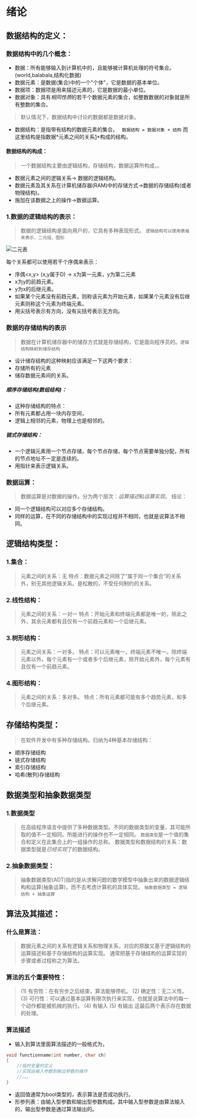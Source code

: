 # 绪论
## 数据结构的定义：
### 数据结构中的几个概念：
* 数据：所有能够输入到计算机中的，且能够被计算机处理的符号集合。(world,balabala,结构化数据)
* 数据元素：是数据(集合)中的一个"个体"，它是数据的基本单位。
* 数据项：数据项是用来描述元素的，它是数据的最小单位。
* 数据对象：具有*相同性质*的若干个数据元素的集合，如整数数据的对象就是所有整数的集合。
> 默认情况下，数据结构中讨论的数据都是数据对象。
* 数据结构：是指带有结构的数据元素的集合。
` 数据结构 = 数据对象 + 结构`
而这里结构是指数据*元素之间的关系[1]*构成的结构。
#### 数据结构的构成：
> 一个数据结构主要由逻辑结构，存储结构，数据运算所构成，。
* 数据元素之间的逻辑关系-> 数据的逻辑结构。
* 数据元素及其关系在计算机储存器(RAM)中的存储方式->数据的存储结构(或者物理结构)。
* 施加在该数据之上的操作->数据运算。
### 1.数据的逻辑结构的表示：
> 数据的逻辑结构是面向用户的，它具有多种表现形式。
`逻辑结构可以使用表格来表示，二元组，图形`

![二元表](D:\C\数据结构\pictures\U_O{I99VNUYEWHIIC@CDIV3.png)

每个关系都可以使用若干个序偶来表示：
* 序偶<x,y> (x,y属于D) -> x为第一元素，y为第二元素
* x为y的前趋元素。
* y为x的后继元素。
* 如果某个元素没有前趋元素，则称该元素为开始元素，如果某个元素没有后继元素则称这个元素为终端元素。
* 用尖括号表示有方向，没有尖括号表示无方向。
  
### 数据的存储结构的表示
> 数据在计算机储存器中的储存方式就是存储结构，它是面向程序员的。`逻辑结构映射到储存结构`
* 设计储存结构的这种映射应该满足一下这两个要求：
* 存储所有的元素
* 储存数据元素间的关系。
##### 顺序存储结构(数组结构)：
* 这种存储结构的特点：
* 所有元素都占用一块内存空间，
* 逻辑上相邻的元素，物理上也是相邻的。
##### 链式存储结构：
* 一个逻辑元素用一个节点存储，每个节点存储，每个节点需要单独分配，所有的节点地址不一定是连续的。
* 用指针来表示逻辑关系。
### 数据运算：
> 数据运算是对数据的操作。分为两个层次：*运算描述*和*运算实现*。
结论：
* 同一个逻辑结构可以对应多个存储结构。
* 同样的运算，在不同的存储结构中的实现过程并不相同，也就是说算法不相同。

## 逻辑结构类型：
### 1.集合：
> 元素之间的关系：无
> 特点：数据元素之间除了“属于同一个集合”的关系外，别无其他逻辑关系。是松散的，不受任何制约的关系。
### 2.线性结构：
> 元素之间的关系：一对一
> 特点：开始元素和终端元素都是唯一的，除此之外，其余元素都有且仅有一个前趋元素和一个后继元素。
### 3.树形结构：
> 元素之间关系：一对多。
> 特点：可以元素唯一，终端元素不唯一。除终端元素以外，每个元素有一个或者多个后继元素，除开始元素外，每个元素有且仅有一个前趋元素。
### 4.图形结构：
> 元素之间的关系：多对多。
> 特点：所有元素都可能有多个趋势元素，和多个后继元素。

## 存储结构类型：
> 在软件开发中有多种存储结构。归纳为4种基本存储结构：
* 顺序存储结构
* 链式存储结构
* 索引存储结构
* 哈希(散列)存储结构

## 数据类型和抽象数据类型
### 1.数据类型
> 在高级程序语言中提供了多种数据类型。不同的数据类型的变量，其可能所取的值不一定相同。所能进行的操作也不一定相同。
> `数据类型`是一个值的集合和定义在此集合上的一组操作的总称。
> 数据类型和数据结构的关系：数据类型就是*已经实现*了的数据结构。
### 2.抽象数据类型：
> 抽象数据类型(ADT)指的是从求解问题的数学模型中抽象出来的数据逻辑结构和运算(抽象运算)，而不去考虑计算机的具体实现。
> `抽象数据类型 = 逻辑结构 + 抽象运算`

## 算法及其描述：
### 什么是算法：
> 数据元素之间的关系有逻辑关系和物理关系，对应的原酸又基于逻辑结构的运算描述和基于存储结构的运算实现。
> 通常把基于存储结构的运算实现的步骤或者过程称之为算法。
### 算法的五个重要特性：
> (1) 有穷性：在有穷步之后结束，算法能够停机。
> (2) 确定性：无二义性。
> (3) 可行性：可以通过基本运算有限次执行来实现，也就是说算法中的每一个动作都能被机械的执行。
> (4) 有输入
> (5) 有输出 这最后两个表示存在数据的处理。

### 算法描述
* 输入到算法里面算法描述的一般格式为，
```c++
void functionname(int number, char ch)
{
    //临时变量的定义
    //实现由输入参数到输出参数的操作
    //。。。
}
```
* 返回值通常为bool类型的，表示算法是否成功执行。
* 形参列表：由输入型参数和输出型参数构成。其中输入型参数是由算法输入的，输出型参数是通过算法输出的。

[1]:主要讨论的的是数据与数据之间的相邻关系，与邻接关系。

